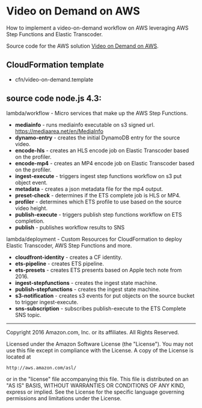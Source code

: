 
# Video on Demand on AWS

How to implement a video-on-demand workflow on AWS leveraging AWS Step Functions and Elastic Transcoder.

Source code for the AWS solution [Video on Demand on AWS](https://aws.amazon.com/answers/media-entertainment/video-on-demand-on-aws/).

## CloudFormation template

- cfn/video-on-demand.template

## source code node.js 4.3:

lambda/workflow - Micro services that make up the AWS Step Functions.
- **mediainfo**         - runs mediainfo executable on s3 signed url. https://mediaarea.net/en/MediaInfo
- **dynamo-entry**      - creates the initial DynamoDB entry for the source video.
- **encode-hls**        - creates an HLS encode job on Elastic Transcoder based on the profiler.
- **encode-mp4**        - creates an MP4 encode job on Elastic Transcoder based on the profiler.
- **ingest-execute**    - triggers ingest step functions workflow on s3 put object event.
- **metadata**          - creates a json metadata file for the mp4 output.
- **preset-check**      - determines if the ETS complete job is HLS or MP4.
- **profiler**          - determines which ETS profile to use based on the source video height.
- **publish-execute**   - triggers publish step functions workflow on ETS completion.
- **publish**           - publishes workflow results to SNS


lambda/deployment - Custom Resources for CloudFormation to deploy Elastic Transcoder, AWS Step Functions and more.
- **cloudfront-identity**   - creates a CF identity.
- **ets-pipeline**          - creates ETS pipeline.
- **ets-presets**           - creates ETS presents based on Apple tech note from 2016.
- **ingest-stepfunctions**  - creates the ingest state machine.
- **publish-stepfunctions** - creates the ingest state machine.
- **s3-notification**       - creates s3 events for put objects on the source bucket to trigger ingest-execute.
- **sns-subscription**      - subscribes publish-execute to the ETS Complete SNS topic.


***

Copyright 2016 Amazon.com, Inc. or its affiliates. All Rights Reserved.

Licensed under the Amazon Software License (the "License"). You may not use this file except in compliance with the License. A copy of the License is located at

    http://aws.amazon.com/asl/

or in the "license" file accompanying this file. This file is distributed on an "AS IS" BASIS, WITHOUT WARRANTIES OR CONDITIONS OF ANY KIND, express or implied. See the License for the specific language governing permissions and limitations under the License.
